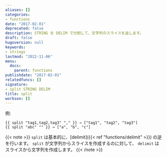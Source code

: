 ```yaml
---
aliases: []
categories:
- functions
date: "2017-02-01"
deprecated: false
description: STRING を DELIM で分割して、文字列のスライスを返します。
draft: false
hugoversion: null
keywords:
- strings
lastmod: "2022-11-06"
menu:
  docs:
    parent: functions
publishdate: "2017-02-01"
relatedfuncs: []
signature:
- split STRING DELIM
title: split
workson: []
---
```


例:

```go-html-template
{{ split "tag1,tag2,tag3" "," }} → ["tag1", "tag2", "tag3"]
{{ split "abc" "" }} → ["a", "b", "c"]
```


{{< note >}}
`split` は基本的に、[delimit]({{< ref "functions/delimit" >}}) の逆を行います。 `split` が文字列からスライスを作成するのに対して、 `delimit` はスライスから文字列を作成します。
{{< /note >}}
